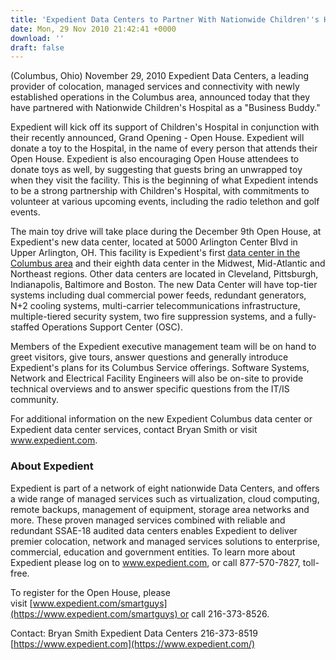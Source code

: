 ```yaml
---
title: 'Expedient Data Centers to Partner With Nationwide Children''s Hospital'
date: Mon, 29 Nov 2010 21:42:41 +0000
download: ''
draft: false
---
```


(Columbus, Ohio) November 29, 2010 Expedient Data Centers, a leading provider of colocation, managed services and connectivity with newly established operations in the Columbus area, announced today that they have partnered with Nationwide Children's Hospital as a "Business Buddy."

Expedient will kick off its support of Children's Hospital in conjunction with their recently announced, Grand Opening - Open House. Expedient will donate a toy to the Hospital, in the name of every person that attends their Open House. Expedient is also encouraging Open House attendees to donate toys as well, by suggesting that guests bring an unwrapped toy when they visit the facility. This is the beginning of what Expedient intends to be a strong partnership with Children's Hospital, with commitments to volunteer at various upcoming events, including the radio telethon and golf events.

The main toy drive will take place during the December 9th Open House, at Expedient's new data center, located at 5000 Arlington Center Blvd in Upper Arlington, OH. This facility is Expedient's first [data center in the Columbus area](https://www.expedient.com/products/columbus-data-center.php) and their eighth data center in the Midwest, Mid-Atlantic and Northeast regions. Other data centers are located in Cleveland, Pittsburgh, Indianapolis, Baltimore and Boston. The new Data Center will have top-tier systems including dual commercial power feeds, redundant generators, N+2 cooling systems, multi-carrier telecommunications infrastructure, multiple-tiered security system, two fire suppression systems, and a fully-staffed Operations Support Center (OSC).

Members of the Expedient executive management team will be on hand to greet visitors, give tours, answer questions and generally introduce Expedient's plans for its Columbus Service offerings. Software Systems, Network and Electrical Facility Engineers will also be on-site to provide technical overviews and to answer specific questions from the IT/IS community.

For additional information on the new Expedient Columbus data center or Expedient data center services, contact Bryan Smith or visit www.expedient.com.

### About Expedient

Expedient is part of a network of eight nationwide Data Centers, and offers a wide range of managed services such as virtualization, cloud computing, remote backups, management of equipment, storage area networks and more. These proven managed services combined with reliable and redundant SSAE-18 audited data centers enables Expedient to deliver premier colocation, network and managed services solutions to enterprise, commercial, education and government entities. To learn more about Expedient please log on to www.expedient.com, or call 877-570-7827, toll-free.

To register for the Open House, please visit [www.expedient.com/smartguys](https://www.expedient.com/smartguys) or call 216-373-8526.

Contact: Bryan Smith Expedient Data Centers 216-373-8519 [https://www.expedient.com](https://www.expedient.com/)